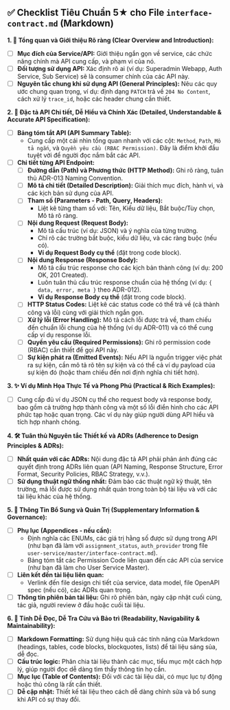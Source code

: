 ## ✅ Checklist Tiêu Chuẩn 5★ cho File `interface-contract.md` (Markdown)

**1. 🎯 Tổng quan và Giới thiệu Rõ ràng (Clear Overview and Introduction):**

* [ ] **Mục đích của Service/API:** Giới thiệu ngắn gọn về service, các chức năng chính mà API cung cấp, và phạm vi của nó.
* [ ] **Đối tượng sử dụng API:** Xác định rõ ai (ví dụ: Superadmin Webapp, Auth Service, Sub Service) sẽ là consumer chính của các API này.
* [ ] **Nguyên tắc chung khi sử dụng API (General Principles):** Nêu các quy ước chung quan trọng, ví dụ: định dạng `PATCH` trả về `204 No Content`, cách xử lý `trace_id`, hoặc các header chung cần thiết.

**2. 📜 Đặc tả API Chi tiết, Dễ Hiểu và Chính Xác (Detailed, Understandable & Accurate API Specification):**

* [ ] **Bảng tóm tắt API (API Summary Table):**
    * Cung cấp một cái nhìn tổng quan nhanh với các cột: `Method`, `Path`, `Mô tả ngắn`, và `Quyền yêu cầu (RBAC Permission)`. Đây là điểm khởi đầu tuyệt vời để người đọc nắm bắt các API.
* [ ] **Chi tiết từng API Endpoint:**
    * [ ] **Đường dẫn (Path) và Phương thức (HTTP Method):** Ghi rõ ràng, tuân thủ ADR-013 Naming Convention.
    * [ ] **Mô tả chi tiết (Detailed Description):** Giải thích mục đích, hành vi, và các kịch bản sử dụng của API.
    * [ ] **Tham số (Parameters - Path, Query, Headers):**
        * Liệt kê từng tham số với: Tên, Kiểu dữ liệu, Bắt buộc/Tùy chọn, Mô tả rõ ràng.
    * [ ] **Nội dung Request (Request Body):**
        * Mô tả cấu trúc (ví dụ: JSON) và ý nghĩa của từng trường.
        * Chỉ rõ các trường bắt buộc, kiểu dữ liệu, và các ràng buộc (nếu có).
        * **Ví dụ Request Body cụ thể** (đặt trong code block).
    * [ ] **Nội dung Response (Response Body):**
        * Mô tả cấu trúc response cho các kịch bản thành công (ví dụ: 200 OK, 201 Created).
        * Luôn tuân thủ cấu trúc response chuẩn của hệ thống (ví dụ: `{ data, error, meta }` theo ADR-012).
        * **Ví dụ Response Body cụ thể** (đặt trong code block).
    * [ ] **HTTP Status Codes:** Liệt kê các status code có thể trả về (cả thành công và lỗi) cùng với giải thích ngắn gọn.
    * [ ] **Xử lý lỗi (Error Handling):** Mô tả cách lỗi được trả về, tham chiếu đến chuẩn lỗi chung của hệ thống (ví dụ ADR-011) và có thể cung cấp ví dụ response lỗi.
    * [ ] **Quyền yêu cầu (Required Permissions):** Ghi rõ permission code (RBAC) cần thiết để gọi API này.
    * [ ] **Sự kiện phát ra (Emitted Events):** Nếu API là nguồn trigger việc phát ra sự kiện, cần mô tả rõ tên sự kiện và có thể cả ví dụ payload của sự kiện đó (hoặc tham chiếu đến nơi định nghĩa chi tiết hơn).

**3. ✨ Ví dụ Minh Họa Thực Tế và Phong Phú (Practical & Rich Examples):**

* [ ] Cung cấp đủ ví dụ JSON cụ thể cho request body và response body, bao gồm cả trường hợp thành công và một số lỗi điển hình cho các API phức tạp hoặc quan trọng. Các ví dụ này giúp người dùng API hiểu và tích hợp nhanh chóng.

**4. 🛠️ Tuân thủ Nguyên tắc Thiết kế và ADRs (Adherence to Design Principles & ADRs):**

* [ ] **Nhất quán với các ADRs:** Nội dung đặc tả API phải phản ánh đúng các quyết định trong ADRs liên quan (API Naming, Response Structure, Error Format, Security Policies, RBAC Strategy, v.v.).
* [ ] **Sử dụng thuật ngữ thống nhất:** Đảm bảo các thuật ngữ kỹ thuật, tên trường, mã lỗi được sử dụng nhất quán trong toàn bộ tài liệu và với các tài liệu khác của hệ thống.

**5. 📄 Thông Tin Bổ Sung và Quản Trị (Supplementary Information & Governance):**

* [ ] **Phụ lục (Appendices - nếu cần):**
    * Định nghĩa các ENUMs, các giá trị hằng số được sử dụng trong API (như bạn đã làm với `assignment_status`, `auth_provider` trong file `user-service/master/interface-contract.md`).
    * Bảng tóm tắt các Permission Code liên quan đến các API của service (như bạn đã làm cho User Service Master).
* [ ] **Liên kết đến tài liệu liên quan:**
    * Verlink đến file design chi tiết của service, data model, file OpenAPI spec (nếu có), các ADRs quan trọng.
* [ ] **Thông tin phiên bản tài liệu:** Ghi rõ phiên bản, ngày cập nhật cuối cùng, tác giả, người review ở đầu hoặc cuối tài liệu.

**6. 📖 Tính Dễ Đọc, Dễ Tra Cứu và Bảo trì (Readability, Navigability & Maintainability):**

* [ ] **Markdown Formatting:** Sử dụng hiệu quả các tính năng của Markdown (headings, tables, code blocks, blockquotes, lists) để tài liệu sáng sủa, dễ đọc.
* [ ] **Cấu trúc logic:** Phân chia tài liệu thành các mục, tiểu mục một cách hợp lý, giúp người đọc dễ dàng tìm thấy thông tin họ cần.
* [ ] **Mục lục (Table of Contents):** Đối với các tài liệu dài, có mục lục tự động hoặc thủ công là rất cần thiết.
* [ ] **Dễ cập nhật:** Thiết kế tài liệu theo cách dễ dàng chỉnh sửa và bổ sung khi API có sự thay đổi.
